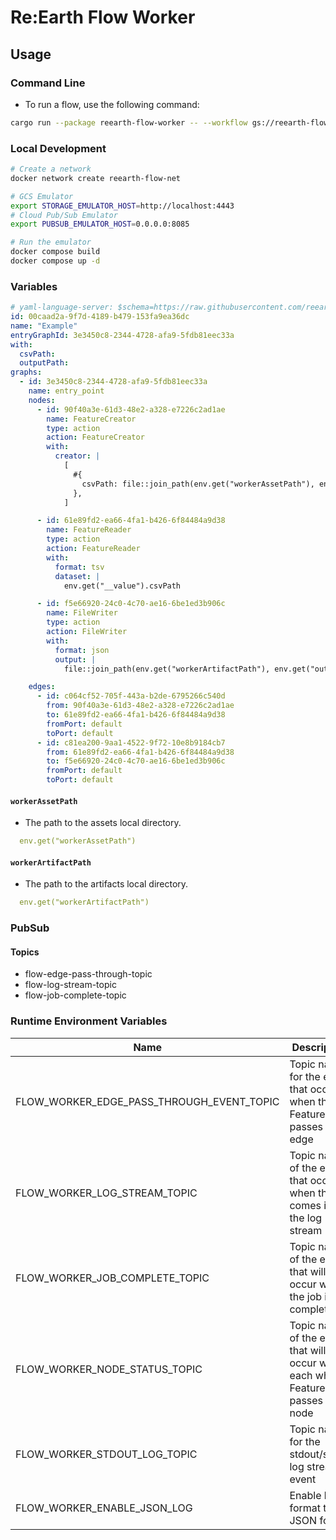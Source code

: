 # Re:Earth Flow Worker

## Usage
### Command Line
* To run a flow, use the following command:
``` sh
cargo run --package reearth-flow-worker -- --workflow gs://reearth-flow-assets/workflows/example.yml --metadata-path gs://reearth-flow-assets/metadata/metadata.json --var='csvPath=assets/input.tsv' --var='outputPath=result.json'
```

### Local Development
``` sh
# Create a network
docker network create reearth-flow-net

# GCS Emulator
export STORAGE_EMULATOR_HOST=http://localhost:4443
# Cloud Pub/Sub Emulator
export PUBSUB_EMULATOR_HOST=0.0.0.0:8085

# Run the emulator
docker compose build
docker compose up -d
```

### Variables
``` yaml
# yaml-language-server: $schema=https://raw.githubusercontent.com/reearth/reearth-flow/main/engine/schema/workflow.json
id: 00caad2a-9f7d-4189-b479-153fa9ea36dc
name: "Example"
entryGraphId: 3e3450c8-2344-4728-afa9-5fdb81eec33a
with:
  csvPath:
  outputPath:
graphs:
  - id: 3e3450c8-2344-4728-afa9-5fdb81eec33a
    name: entry_point
    nodes:
      - id: 90f40a3e-61d3-48e2-a328-e7226c2ad1ae
        name: FeatureCreator
        type: action
        action: FeatureCreator
        with:
          creator: |
            [
              #{
                csvPath: file::join_path(env.get("workerAssetPath"), env.get("csvPath"))
              },
            ]

      - id: 61e89fd2-ea66-4fa1-b426-6f84484a9d38
        name: FeatureReader
        type: action
        action: FeatureReader
        with:
          format: tsv
          dataset: |
            env.get("__value").csvPath

      - id: f5e66920-24c0-4c70-ae16-6be1ed3b906c
        name: FileWriter
        type: action
        action: FileWriter
        with:
          format: json
          output: |
            file::join_path(env.get("workerArtifactPath"), env.get("outputPath"))

    edges:
      - id: c064cf52-705f-443a-b2de-6795266c540d
        from: 90f40a3e-61d3-48e2-a328-e7226c2ad1ae
        to: 61e89fd2-ea66-4fa1-b426-6f84484a9d38
        fromPort: default
        toPort: default
      - id: c81ea200-9aa1-4522-9f72-10e8b9184cb7
        from: 61e89fd2-ea66-4fa1-b426-6f84484a9d38
        to: f5e66920-24c0-4c70-ae16-6be1ed3b906c
        fromPort: default
        toPort: default
```

#### `workerAssetPath`
* The path to the assets local directory.
``` yaml
  env.get("workerAssetPath")
```

#### `workerArtifactPath`
* The path to the artifacts local directory.
``` yaml
  env.get("workerArtifactPath")
```

### PubSub
#### Topics
* flow-edge-pass-through-topic
* flow-log-stream-topic
* flow-job-complete-topic

### Runtime Environment Variables
| Name                                      | Description                                                                    | Default                      |
| ----------------------------------------- | ------------------------------------------------------------------------------ | ---------------------------- |
| FLOW_WORKER_EDGE_PASS_THROUGH_EVENT_TOPIC | Topic name for the event that occurs when the Feature passes the edge          | flow-edge-pass-through-topic  |
| FLOW_WORKER_LOG_STREAM_TOPIC              | Topic name of the event that occurs when the log comes into the log stream     | flow-log-stream-topic         |
| FLOW_WORKER_JOB_COMPLETE_TOPIC            | Topic name of the event that will occur when the job is completed              | flow-job-complete-topic       |
| FLOW_WORKER_NODE_STATUS_TOPIC             | Topic name of the event that will occur when each when Feature passes the node | flow-node-status-topic        |
| FLOW_WORKER_STDOUT_LOG_TOPIC              | Topic name for the stdout/stderr log stream event                              | flow-worker-stdout-log-topic  |
| FLOW_WORKER_ENABLE_JSON_LOG               | Enable log format to JSON format                                               | false                        |
